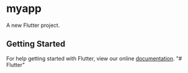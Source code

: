 # myapp

A new Flutter project.

## Getting Started

For help getting started with Flutter, view our online
[documentation](https://flutter.io/).
"# Flutter" 
